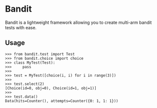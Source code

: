 Bandit
======

Bandit is a lightweight framework allowing you to create multi-arm bandit tests with ease.


Usage
-----

    >>> from bandit.test import Test
    >>> from bandit.choice import choice
    >>> class MyTest(Test):
    >>>     pass
    >>>
    >>> test = MyTest([choice(i, i) for i in range(3)])
    >>>
    >>> test.select(2)
    [Choice(id=0, obj=0), Choice(id=1, obj=1)]
    >>>
    >>> test.data()
    Data(hits=Counter(), attempts=Counter({0: 1, 1: 1}))
